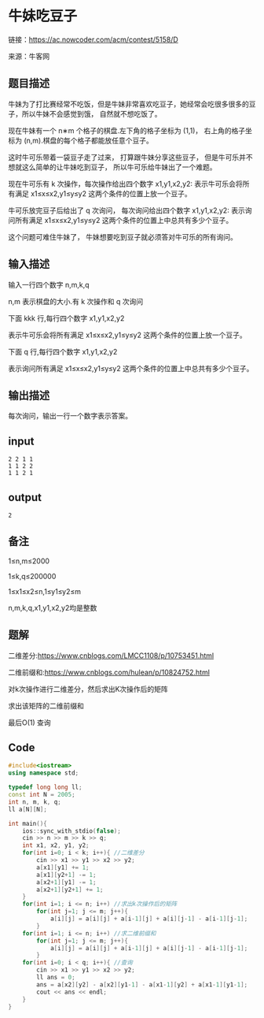 # 牛妹吃豆子

链接：https://ac.nowcoder.com/acm/contest/5158/D

来源：牛客网

## 题目描述

牛妹为了打比赛经常不吃饭，但是牛妹非常喜欢吃豆子，她经常会吃很多很多的豆子，所以牛妹不会感觉到饿， 自然就不想吃饭了。

现在牛妹有一个 n∗m 个格子的棋盘.左下角的格子坐标为 (1,1)， 右上角的格子坐标为 (n,m).棋盘的每个格子都能放任意个豆子。

这时牛可乐带着一袋豆子走了过来， 打算跟牛妹分享这些豆子， 但是牛可乐并不想就这么简单的让牛妹吃到豆子， 所以牛可乐给牛妹出了一个难题。

现在牛可乐有 k 次操作，每次操作给出四个数字 x1,y1,x2,y2: 表示牛可乐会将所有满足 x1≤x≤x2,y1≤y≤y2 这两个条件的位置上放一个豆子。

牛可乐放完豆子后给出了 q 次询问， 每次询问给出四个数字 x1,y1,x2,y2: 表示询问所有满足 x1≤x≤x2,y1≤y≤y2 这两个条件的位置上中总共有多少个豆子。

这个问题可难住牛妹了， 牛妹想要吃到豆子就必须答对牛可乐的所有询问。

## 输入描述

输入一行四个数字 n,m,k,q

n,m 表示棋盘的大小.有 k 次操作和 q 次询问

下面 kkk 行,每行四个数字 x1,y1,x2,y2

表示牛可乐会将所有满足 x1≤x≤x2,y1≤y≤y2 这两个条件的位置上放一个豆子。

下面 q 行,每行四个数字 x1,y1,x2,y2

表示询问所有满足 x1≤x≤x2,y1≤y≤y2 这两个条件的位置上中总共有多少个豆子。

## 输出描述

每次询问，输出一行一个数字表示答案。

## input

```
2 2 1 1
1 1 2 2
1 1 2 1
```

## output

```
2
```

## 备注

1≤n,m≤2000

1≤k,q≤200000

1≤x1≤x2≤n,1≤y1≤y2≤m

n,m,k,q,x1,y1,x2,y2均是整数

## 题解

二维差分:https://www.cnblogs.com/LMCC1108/p/10753451.html

二维前缀和:https://www.cnblogs.com/hulean/p/10824752.html

对k次操作进行二维差分，然后求出K次操作后的矩阵

求出该矩阵的二维前缀和

最后O(1) 查询

## Code

``` cpp
#include<iostream>
using namespace std;

typedef long long ll;
const int N = 2005;
int n, m, k, q;
ll a[N][N];

int main(){
    ios::sync_with_stdio(false);
    cin >> n >> m >> k >> q;
    int x1, x2, y1, y2;
    for(int i=0; i < k; i++){ //二维差分
        cin >> x1 >> y1 >> x2 >> y2;
        a[x1][y1] += 1;
        a[x1][y2+1] -= 1;
        a[x2+1][y1] -= 1;
        a[x2+1][y2+1] += 1;
    }
    for(int i=1; i <= n; i++) //求出k次操作后的矩阵
        for(int j=1; j <= m; j++){
            a[i][j] = a[i][j] + a[i-1][j] + a[i][j-1] - a[i-1][j-1];
        }
    for(int i=1; i <= n; i++) //求二维前缀和
        for(int j=1; j <= m; j++){
            a[i][j] = a[i][j] + a[i-1][j] + a[i][j-1] - a[i-1][j-1];
        }
    for(int i=0; i < q; i++){ //查询
        cin >> x1 >> y1 >> x2 >> y2;
        ll ans = 0;
        ans = a[x2][y2] - a[x2][y1-1] - a[x1-1][y2] + a[x1-1][y1-1];
        cout << ans << endl;
    }
}
```

